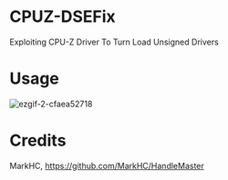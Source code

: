 # CPUZ-DSEFix
Exploiting CPU-Z Driver To Turn Load Unsigned Drivers

# Usage
![ezgif-2-cfaea52718](https://user-images.githubusercontent.com/25548756/29171024-48daeac8-7ddb-11e7-9e4f-bcc62a820d19.gif)

# Credits
MarkHC, https://github.com/MarkHC/HandleMaster
